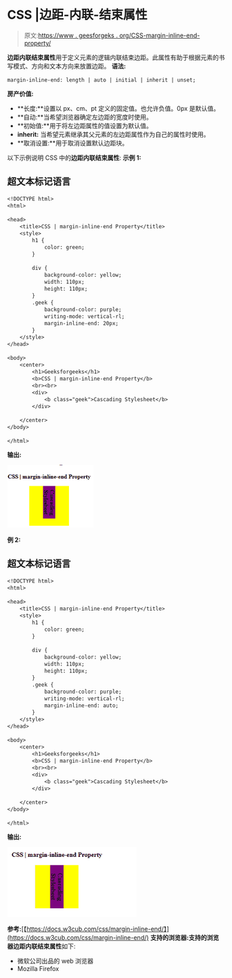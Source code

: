 # CSS |边距-内联-结束属性

> 原文:[https://www . geesforgeks . org/CSS-margin-inline-end-property/](https://www.geeksforgeeks.org/css-margin-inline-end-property/)

**边距内联结束属性**用于定义元素的逻辑内联结束边距。此属性有助于根据元素的书写模式、方向和文本方向来放置边距。
**语法:**

```
margin-inline-end: length | auto | initial | inherit | unset;
```

**房产价值:**

*   **长度:**设置以 px、cm、pt 定义的固定值。也允许负值。0px 是默认值。
*   **自动:**当希望浏览器确定左边距的宽度时使用。
*   **初始值:**用于将左边距属性的值设置为默认值。
*   **inherit:** 当希望元素继承其父元素的左边距属性作为自己的属性时使用。
*   **取消设置:**用于取消设置默认边距块。

以下示例说明 CSS 中的**边距内联结束属性**:
**示例 1:**

## 超文本标记语言

```
<!DOCTYPE html>
<html>

<head>
    <title>CSS | margin-inline-end Property</title>
    <style>
        h1 {
            color: green;
        }

        div {
            background-color: yellow;
            width: 110px;
            height: 110px;
        }
        .geek {
            background-color: purple;
            writing-mode: vertical-rl;
            margin-inline-end: 20px;
        }
    </style>
</head>

<body>
    <center>
        <h1>Geeksforgeeks</h1>
        <b>CSS | margin-inline-end Property</b>
        <br><br>
        <div>
            <b class="geek">Cascading Stylesheet</b>
        </div>

    </center>
</body>

</html>                       
```

**输出:**

![](img/2af2d8cd4e4259f5b200a549f28d35e1.png)

**例 2:**

## 超文本标记语言

```
<!DOCTYPE html>
<html>

<head>
    <title>CSS | margin-inline-end Property</title>
    <style>
        h1 {
            color: green;
        }

        div {
            background-color: yellow;
            width: 110px;
            height: 110px;
        }
        .geek {
            background-color: purple;
            writing-mode: vertical-rl;
            margin-inline-end: auto;
        }
    </style>
</head>

<body>
    <center>
        <h1>Geeksforgeeks</h1>
        <b>CSS | margin-inline-end Property</b>
        <br><br>
        <div>
            <b class="geek">Cascading Stylesheet</b>
        </div>

    </center>
</body>

</html>                                               
```

**输出:**

![](img/4d7f6888dc8b00284f5d00f8efcbc5d3.png)

**参考:**[【https://docs.w3cub.com/css/margin-inline-end/】](https://docs.w3cub.com/css/margin-inline-end/)
**支持的浏览器:**支持的浏览器**边距内联结束属性**如下:

*   微软公司出品的 web 浏览器
*   Mozilla Firefox